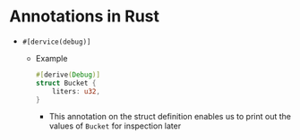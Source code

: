 # Annotations in Rust

- `#[dervice(debug)]`
  - Example

      ```rust
      #[derive(Debug)]
      struct Bucket {
          liters: u32,
      }
      ```

    - This annotation on the struct definition enables us to print out the values of `Bucket` for inspection later
